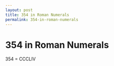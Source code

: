 ```yaml
---
layout: post
title: 354 in Roman Numerals
permalink: 354-in-roman-numerals
---
```


# 354 in Roman Numerals

354 = CCCLIV
